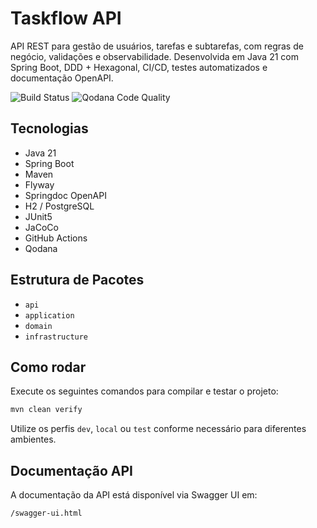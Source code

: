 # Taskflow API

API REST para gestão de usuários, tarefas e subtarefas, com regras de negócio, validações e observabilidade. Desenvolvida em Java 21 com Spring Boot, DDD + Hexagonal, CI/CD, testes automatizados e documentação OpenAPI.

![Build Status](https://github.com/rhenan35/taskflow-api/actions/workflows/build.yml/badge.svg)
![Qodana Code Quality](https://github.com/rhenan35/taskflow-api/actions/workflows/qodana_code_quality.yml/badge.svg)

## Tecnologias

- Java 21
- Spring Boot
- Maven
- Flyway
- Springdoc OpenAPI
- H2 / PostgreSQL
- JUnit5
- JaCoCo
- GitHub Actions
- Qodana

## Estrutura de Pacotes

- `api`
- `application`
- `domain`
- `infrastructure`

## Como rodar

Execute os seguintes comandos para compilar e testar o projeto:

```bash
mvn clean verify
```

Utilize os perfis `dev`, `local` ou `test` conforme necessário para diferentes ambientes.

## Documentação API

A documentação da API está disponível via Swagger UI em:

```
/swagger-ui.html
```
